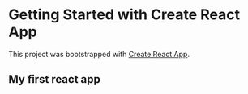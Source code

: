 # Getting Started with Create React App

This project was bootstrapped with [Create React App](https://github.com/facebook/create-react-app).

## My first react app